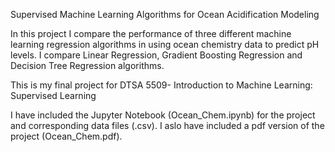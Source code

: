 Supervised Machine Learning Algorithms for Ocean Acidification Modeling

In this project I  compare the performance of three different machine learning regression algorithms in using ocean chemistry data to predict pH levels. I compare Linear Regression, Gradient Boosting Regression and Decision Tree Regression algorithms.

This is my final project for DTSA 5509- Introduction to Machine Learning: Supervised Learning

I have included the Jupyter Notebook (Ocean_Chem.ipynb) for the project and corresponding data files (.csv). I aslo have included a pdf version of the project (Ocean_Chem.pdf).
